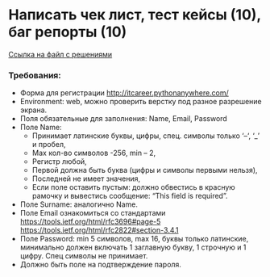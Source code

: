 # Написать чек лист, тест кейсы (10), баг репорты (10)

[Ссылка на файл с решениями](https://docs.google.com/spreadsheets/d/1JqTHTSTN9H3qFVdM-r_bBNZtyrrLBvlgCENucXT8Aho/edit?gid=0#gid=0)

### Требования:

- Форма для регистрации http://itcareer.pythonanywhere.com/ 
- Environment: web, можно проверить верстку под разное разрешение экрана. 
- Поля обязательные для заполнения: Name, Email, Password 
- Поле Name: 
  - Принимает латинские буквы, цифры, спец. символы только ‘–‘, ‘_’ и пробел, 
  - Max кол-во символов -256, min – 2, 
  - Регистр любой, 
  - Первой должна быть буква (цифры и символы первыми нельзя), 
  - Последней не имеет значения, 
  - Если поле оставить пустым: должно обвестись в красную рамочку и вывестись сообщение: “This field is required”. 
- Поле Surname: аналогично Name. 
- Поле Email ознакомиться со стандартами https://tools.ietf.org/html/rfc3696#page-5   https://tools.ietf.org/html/rfc2822#section-3.4.1  
- Поле Password: min 5 символов, max 16, буквы только латинские, минимально должен включать 1 заглавную букву, 1 строчную и 1 цифру. Спец символы не принимает. 
- Должно быть поле на подтверждение пароля.
